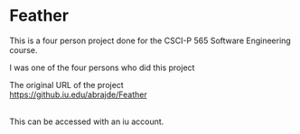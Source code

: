 # Feather

This is a four person project done for the CSCI-P 565 Software Engineering course. <br/>

I was one of the four persons who did this project <br/>

The original URL of the project <br/>
https://github.iu.edu/abrajde/Feather <br/>

<br/>
This can be accessed with an iu account.

